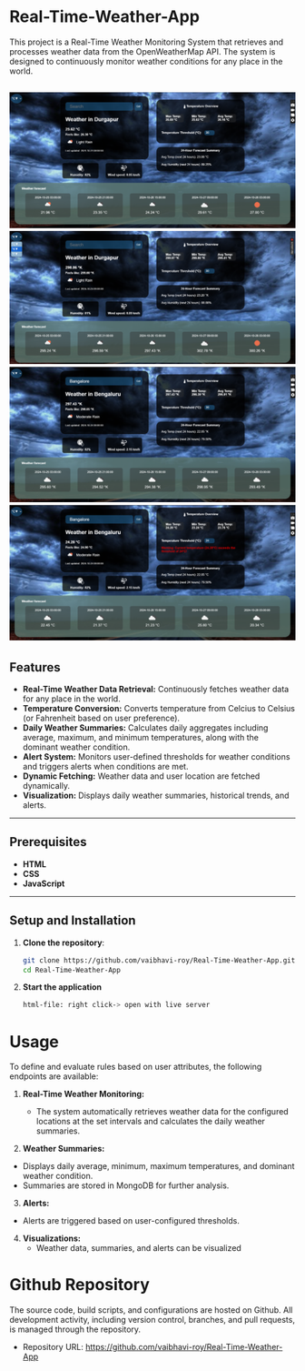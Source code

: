 # Real-Time-Weather-App
This project is a Real-Time Weather Monitoring System that retrieves and processes weather data from the OpenWeatherMap API. The system is designed to continuously monitor weather conditions for any place in the world.

![Real-Time-Weather-App](https://github.com/vaibhavi-roy/Real-Time-Weather-App/blob/main/weather1.png)
![Real-Time-Weather-App](https://github.com/vaibhavi-roy/Real-Time-Weather-App/blob/main/weather2.png)
![Real-Time-Weather-App](https://github.com/vaibhavi-roy/Real-Time-Weather-App/blob/main/weather3.png)
![Real-Time-Weather-App](https://github.com/vaibhavi-roy/Real-Time-Weather-App/blob/main/weather4.png)
---

## Features
- **Real-Time Weather Data Retrieval:** Continuously fetches weather data for any place in the world.
- **Temperature Conversion:** Converts temperature from Celcius to Celsius (or Fahrenheit based on user preference).
- **Daily Weather Summaries:** Calculates daily aggregates including average, maximum, and minimum temperatures, along with the dominant weather condition.
- **Alert System:** Monitors user-defined thresholds for weather conditions and triggers alerts when conditions are met.
- **Dynamic Fetching:** Weather data and user location are fetched dynamically.
- **Visualization:** Displays daily weather summaries, historical trends, and alerts.

---

## Prerequisites
- **HTML**
- **CSS**
- **JavaScript**
  

---

## Setup and Installation

1. **Clone the repository**:
   ```bash
   git clone https://github.com/vaibhavi-roy/Real-Time-Weather-App.git
   cd Real-Time-Weather-App
   ```
2. **Start the application**

   ```bash
   html-file: right click-> open with live server
   ```

# Usage
To define and evaluate rules based on user attributes, the following endpoints are available:

1. **Real-Time Weather Monitoring:**
   - The system automatically retrieves weather data for the configured locations at the set intervals and calculates the daily weather summaries.

2. **Weather Summaries:**
- Displays daily average, minimum, maximum temperatures, and dominant weather condition.
- Summaries are stored in MongoDB for further analysis.

3. **Alerts:**
- Alerts are triggered based on user-configured thresholds.

4. **Visualizations:**
   - Weather data, summaries, and alerts can be visualized

# Github Repository

The source code, build scripts, and configurations are hosted on Github. All development activity, including version control, branches, and pull requests, is managed through the repository.

- Repository URL: https://github.com/vaibhavi-roy/Real-Time-Weather-App
